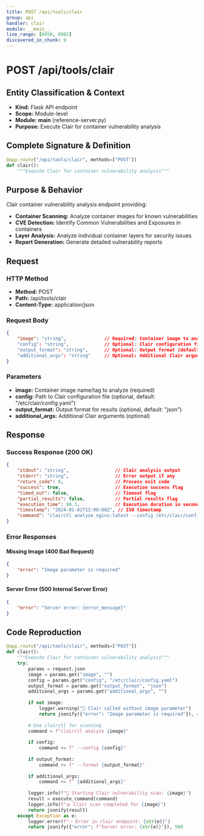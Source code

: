 ```yaml
---
title: POST /api/tools/clair
group: api
handler: clair
module: __main__
line_range: [8950, 8982]
discovered_in_chunk: 9
---
```


# POST /api/tools/clair

## Entity Classification & Context
- **Kind:** Flask API endpoint
- **Scope:** Module-level
- **Module:** __main__ (reference-server.py)
- **Purpose:** Execute Clair for container vulnerability analysis

## Complete Signature & Definition
```python
@app.route("/api/tools/clair", methods=["POST"])
def clair():
    """Execute Clair for container vulnerability analysis"""
```

## Purpose & Behavior
Clair container vulnerability analysis endpoint providing:
- **Container Scanning:** Analyze container images for known vulnerabilities
- **CVE Detection:** Identify Common Vulnerabilities and Exposures in containers
- **Layer Analysis:** Analyze individual container layers for security issues
- **Report Generation:** Generate detailed vulnerability reports

## Request

### HTTP Method
- **Method:** POST
- **Path:** /api/tools/clair
- **Content-Type:** application/json

### Request Body
```json
{
    "image": "string",              // Required: Container image to analyze
    "config": "string",             // Optional: Clair configuration file (default: "/etc/clair/config.yaml")
    "output_format": "string",      // Optional: Output format (default: "json")
    "additional_args": "string"     // Optional: Additional Clair arguments
}
```

### Parameters
- **image:** Container image name/tag to analyze (required)
- **config:** Path to Clair configuration file (optional, default: "/etc/clair/config.yaml")
- **output_format:** Output format for results (optional, default: "json")
- **additional_args:** Additional Clair arguments (optional)

## Response

### Success Response (200 OK)
```json
{
    "stdout": "string",                 // Clair analysis output
    "stderr": "string",                 // Error output if any
    "return_code": 0,                   // Process exit code
    "success": true,                    // Execution success flag
    "timed_out": false,                 // Timeout flag
    "partial_results": false,           // Partial results flag
    "execution_time": 90.3,             // Execution duration in seconds
    "timestamp": "2024-01-01T12:00:00Z", // ISO timestamp
    "command": "clairctl analyze nginx:latest --config /etc/clair/config.yaml --format json" // Actual command executed
}
```

### Error Responses

#### Missing Image (400 Bad Request)
```json
{
    "error": "Image parameter is required"
}
```

#### Server Error (500 Internal Server Error)
```json
{
    "error": "Server error: {error_message}"
}
```

## Code Reproduction
```python
@app.route("/api/tools/clair", methods=["POST"])
def clair():
    """Execute Clair for container vulnerability analysis"""
    try:
        params = request.json
        image = params.get("image", "")
        config = params.get("config", "/etc/clair/config.yaml")
        output_format = params.get("output_format", "json")
        additional_args = params.get("additional_args", "")
        
        if not image:
            logger.warning("🐳 Clair called without image parameter")
            return jsonify({"error": "Image parameter is required"}), 400
        
        # Use clairctl for scanning
        command = f"clairctl analyze {image}"
        
        if config:
            command += f" --config {config}"
        
        if output_format:
            command += f" --format {output_format}"
        
        if additional_args:
            command += f" {additional_args}"
        
        logger.info(f"🐳 Starting Clair vulnerability scan: {image}")
        result = execute_command(command)
        logger.info(f"📊 Clair scan completed for {image}")
        return jsonify(result)
    except Exception as e:
        logger.error(f"💥 Error in clair endpoint: {str(e)}")
        return jsonify({"error": f"Server error: {str(e)}"}), 500
```
